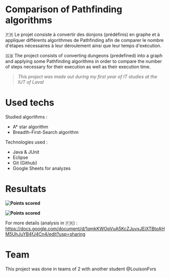 # Comparison of Pathfinding algorithms

🇫🇷
Le projet consiste à convertir des donjons (prédéfinis) en graphe et à appliquer différents algorithmes de Pathfinding afin de comparer le nombre d'étapes nécessaires à leur déroulement ainsi que leur temps d'exécution.

🇬🇧
The project consists of converting dungeons (predefined) into a graph and applying some Pathfinding algorithms in order to compare the number of steps necessary for their execution as well as their execution time.

> *This project was made out during my first year of IT studies at the IUT of Laval*

# Used techs

Studied algorithms :
- A* star algorithm
- Breadth-First-Search algorithm

Technologies used :
- Java & JUnit
- Eclipse
- Git (Github)
- Google Sheets for analyzes

# Resultats

**![](https://lh6.googleusercontent.com/BHJvqF0JmWRPNTU-Jp3-Svtn6z8VhWeI8HlpkTlK-rLqkaYBV-Kk_G5ia69gywURRqhfUAxZ7acs-dMzpBt7Uelu6LNpfkgJd0nEHcrkb7zAc6OabsdN4IBDCdth70xEWofuBfq1yYjVtJYzjw "Points scored")**

**![](https://lh5.googleusercontent.com/JfmusYEejmpnGcIUIINe1yGJcMGj-mX9BqoSIGlQRavWJI3H1wxu-CYQgGeGCQgH7KphSkT-LLd6qGtUsc99G_Dm88bax0-uIVru26lOuk8-_eSyXvL8fXAC-o5WBuVKG3mUYHZURycC23MyDg "Points scored")**

For more details (analysis in 🇫🇷) : https://docs.google.com/document/d/1qmkKWOpVuA5KcZJuvxJEiXTBtoAHM5UhJuYB4fJ4Cn4/edit?usp=sharing

# Team

This project was done in teams of 2 with another student @LouisonFvrs
